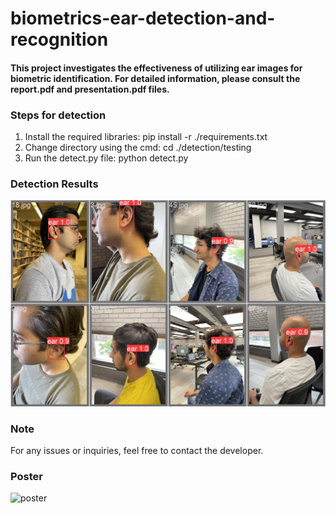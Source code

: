 # biometrics-ear-detection-and-recognition

#### This project investigates the effectiveness of utilizing ear images for biometric identification. For detailed information, please consult the report.pdf and presentation.pdf files.

### Steps for detection

1. Install the required libraries: pip install -r ./requirements.txt
2. Change directory using the cmd: cd ./detection/testing
3. Run the detect.py file: python detect.py

### Detection Results
![Detection results](https://github.com/sakshamsds/biometrics-ear-detection-and-recognition/blob/main/detection/detection_results_2.jpg)

### Note
For any issues or inquiries, feel free to contact the developer.

### Poster
![poster](https://github.com/sakshamsds/biometrics-ear-detection-and-recognition/assets/42541692/ddeb823b-864c-4be1-b8f3-5d1ed604bd36)
